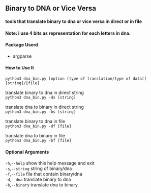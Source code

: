 ## Binary to DNA or Vice Versa <br>

#### tools that translate binary to dna or vice versa in direct or in file <br>

#### Note: i use 4 bits as representation for each letters in dna. <br>

#### Package Userd
- argparse

#### How to Use It <br>
``` python3 dna_bin.py [option (type of translation/type of data)] [string]/[file] ```

translate binary to dna in direct string <br>
``` python3 dna_bin.py -ds [string] ```

translate dna to binary in direct string <br>
``` python3 dna_bin.py -bs [string] ```

translate binary to dna in file <br>
``` python3 dna_bin.py -df [file] ```

translate dna to binary in file <br>
``` python3 dna_bin.py -bf [file] ```

#### Optional Arguments <br>

```-h```,```--help```         show this help message and exit <br>
```-s```,```--string```       string of binary/dna <br>
```-f```,```--file```         file that contain binary/dna <br>
```-d```,```--dna```          translate binary to dna <br>
```-b```,```--binary```       translate dna to binary <br>

